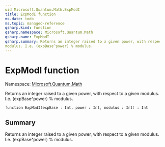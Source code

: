 ```yaml
---
uid Microsoft.Quantum.Math.ExpModI
title: ExpModI function
ms.date: todo
ms.topic: managed-reference
qsharp.kind: function
qsharp.namespace: Microsoft.Quantum.Math
qsharp.name: ExpModI
qsharp.summary: Returns an integer raised to a given power, with respect to a given
modulus. I.e. (expBase^power) % modulus.
---
```


# ExpModI function

Namespace: [Microsoft.Quantum.Math](xref:Microsoft.Quantum.Math)

Returns an integer raised to a given power, with respect to a given
modulus. I.e. (expBase^power) % modulus.
```qsharp
function ExpModI(expBase : Int, power : Int, modulus : Int) : Int
```

## Summary
Returns an integer raised to a given power, with respect to a given
modulus. I.e. (expBase^power) % modulus.
